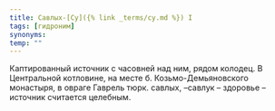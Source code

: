 ```yaml
---
title: Савлых-[Су]({% link _terms/су.md %}) I
tags: [гидроним]
synonyms:
temp: ""
---
```


Каптированный источник с часовней над ним, рядом колодец. В Центральной
котловине, на месте б. Козьмо-Демьяновского монастыря, в овраге Гаврель тюрк.
савлых, –савлук – здоровье – источник считается целебным.
